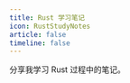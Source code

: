 ```yaml
---
title: Rust 学习笔记
icon: RustStudyNotes
article: false
timeline: false
---
```


分享我学习 Rust 过程中的笔记。

<Catalog base='/RustStudyNotes/' level=1 /> 